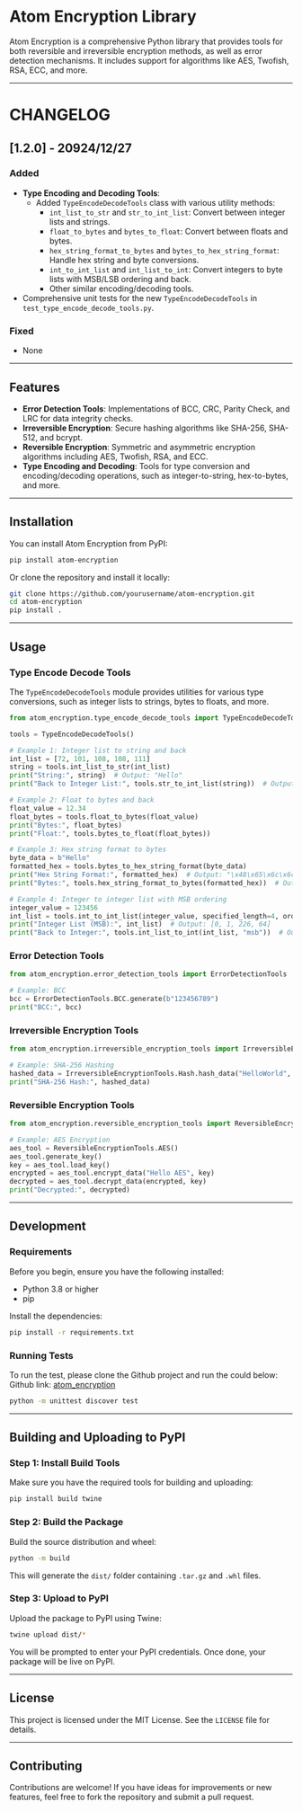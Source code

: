 # Atom Encryption Library

Atom Encryption is a comprehensive Python library that provides tools for both reversible and irreversible encryption methods, as well as error detection mechanisms. It includes support for algorithms like AES, Twofish, RSA, ECC, and more.

---

# CHANGELOG

## [1.2.0] - 20924/12/27
### Added
- **Type Encoding and Decoding Tools**:
  - Added `TypeEncodeDecodeTools` class with various utility methods:
    - `int_list_to_str` and `str_to_int_list`: Convert between integer lists and strings.
    - `float_to_bytes` and `bytes_to_float`: Convert between floats and bytes.
    - `hex_string_format_to_bytes` and `bytes_to_hex_string_format`: Handle hex string and byte conversions.
    - `int_to_int_list` and `int_list_to_int`: Convert integers to byte lists with MSB/LSB ordering and back.
    - Other similar encoding/decoding tools.
- Comprehensive unit tests for the new `TypeEncodeDecodeTools` in `test_type_encode_decode_tools.py`.

### Fixed
- None

---

## Features

- **Error Detection Tools**: Implementations of BCC, CRC, Parity Check, and LRC for data integrity checks.
- **Irreversible Encryption**: Secure hashing algorithms like SHA-256, SHA-512, and bcrypt.
- **Reversible Encryption**: Symmetric and asymmetric encryption algorithms including AES, Twofish, RSA, and ECC.
- **Type Encoding and Decoding**: Tools for type conversion and encoding/decoding operations, such as integer-to-string, hex-to-bytes, and more.

---

## Installation

You can install Atom Encryption from PyPI:

```bash
pip install atom-encryption
```

Or clone the repository and install it locally:

```bash
git clone https://github.com/yourusername/atom-encryption.git
cd atom-encryption
pip install .
```

---

## Usage

### Type Encode Decode Tools

The `TypeEncodeDecodeTools` module provides utilities for various type conversions, such as integer lists to strings, bytes to floats, and more.

```python
from atom_encryption.type_encode_decode_tools import TypeEncodeDecodeTools

tools = TypeEncodeDecodeTools()

# Example 1: Integer list to string and back
int_list = [72, 101, 108, 108, 111]
string = tools.int_list_to_str(int_list)
print("String:", string)  # Output: "Hello"
print("Back to Integer List:", tools.str_to_int_list(string))  # Output: [72, 101, 108, 108, 111]

# Example 2: Float to bytes and back
float_value = 12.34
float_bytes = tools.float_to_bytes(float_value)
print("Bytes:", float_bytes)
print("Float:", tools.bytes_to_float(float_bytes))

# Example 3: Hex string format to bytes
byte_data = b"Hello"
formatted_hex = tools.bytes_to_hex_string_format(byte_data)
print("Hex String Format:", formatted_hex)  # Output: "\x48\x65\x6c\x6c\x6f"
print("Bytes:", tools.hex_string_format_to_bytes(formatted_hex))  # Output: b"Hello"

# Example 4: Integer to integer list with MSB ordering
integer_value = 123456
int_list = tools.int_to_int_list(integer_value, specified_length=4, order="msb")
print("Integer List (MSB):", int_list)  # Output: [0, 1, 226, 64]
print("Back to Integer:", tools.int_list_to_int(int_list, "msb"))  # Output: 123456
```

### Error Detection Tools

```python
from atom_encryption.error_detection_tools import ErrorDetectionTools

# Example: BCC
bcc = ErrorDetectionTools.BCC.generate(b"123456789")
print("BCC:", bcc)
```

### Irreversible Encryption Tools

```python
from atom_encryption.irreversible_encryption_tools import IrreversibleEncryptionTools

# Example: SHA-256 Hashing
hashed_data = IrreversibleEncryptionTools.Hash.hash_data("HelloWorld", algorithm="sha256")
print("SHA-256 Hash:", hashed_data)
```

### Reversible Encryption Tools

```python
from atom_encryption.reversible_encryption_tools import ReversibleEncryptionTools

# Example: AES Encryption
aes_tool = ReversibleEncryptionTools.AES()
aes_tool.generate_key()
key = aes_tool.load_key()
encrypted = aes_tool.encrypt_data("Hello AES", key)
decrypted = aes_tool.decrypt_data(encrypted, key)
print("Decrypted:", decrypted)
```

---

## Development

### Requirements

Before you begin, ensure you have the following installed:

- Python 3.8 or higher
- pip

Install the dependencies:

```bash
pip install -r requirements.txt
```

### Running Tests

To run the test, please clone the Github project and run the could below:
Github link: [atom_encryption](https://github.com/alfredzhang98/atom_sdk/tree/master/atom_encryption)

```bash
python -m unittest discover test
```

---

## Building and Uploading to PyPI

### Step 1: Install Build Tools

Make sure you have the required tools for building and uploading:

```bash
pip install build twine
```

### Step 2: Build the Package

Build the source distribution and wheel:

```bash
python -m build
```

This will generate the `dist/` folder containing `.tar.gz` and `.whl` files.

### Step 3: Upload to PyPI

Upload the package to PyPI using Twine:

```bash
twine upload dist/*
```

You will be prompted to enter your PyPI credentials. Once done, your package will be live on PyPI.

---

## License

This project is licensed under the MIT License. See the `LICENSE` file for details.

---

## Contributing

Contributions are welcome! If you have ideas for improvements or new features, feel free to fork the repository and submit a pull request.

